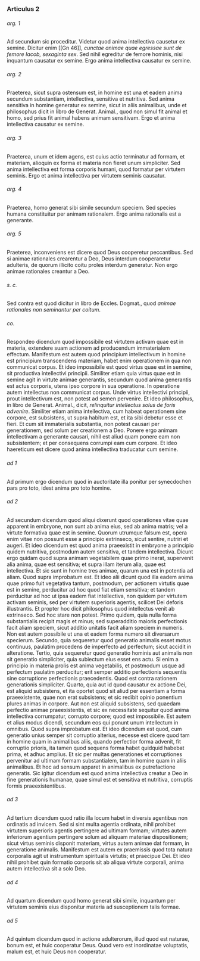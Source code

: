 ### Articulus 2

###### arg. 1
Ad secundum sic proceditur. Videtur quod anima intellectiva causetur ex semine. Dicitur enim [[Gn 46]], *cunctae animae quae egressae sunt de femore Iacob, sexaginta sex*. Sed nihil egreditur de femore hominis, nisi inquantum causatur ex semine. Ergo anima intellectiva causatur ex semine.

###### arg. 2
Praeterea, sicut supra ostensum est, in homine est una et eadem anima secundum substantiam, intellectiva, sensitiva et nutritiva. Sed anima sensitiva in homine generatur ex semine, sicut in aliis animalibus, unde et philosophus dicit in libro de Generat. Animal., quod non simul fit animal et homo, sed prius fit animal habens animam sensitivam. Ergo et anima intellectiva causatur ex semine.

###### arg. 3
Praeterea, unum et idem agens, est cuius actio terminatur ad formam, et materiam, alioquin ex forma et materia non fieret unum simpliciter. Sed anima intellectiva est forma corporis humani, quod formatur per virtutem seminis. Ergo et anima intellectiva per virtutem seminis causatur.

###### arg. 4
Praeterea, homo generat sibi simile secundum speciem. Sed species humana constituitur per animam rationalem. Ergo anima rationalis est a generante.

###### arg. 5
Praeterea, inconveniens est dicere quod Deus cooperetur peccantibus. Sed si animae rationales crearentur a Deo, Deus interdum cooperaretur adulteris, de quorum illicito coitu proles interdum generatur. Non ergo animae rationales creantur a Deo.

###### s. c.
Sed contra est quod dicitur in libro de Eccles. Dogmat., quod *animae rationales non seminantur per coitum*.

###### co.
Respondeo dicendum quod impossibile est virtutem activam quae est in materia, extendere suam actionem ad producendum immaterialem effectum. Manifestum est autem quod principium intellectivum in homine est principium transcendens materiam, habet enim operationem in qua non communicat corpus. Et ideo impossibile est quod virtus quae est in semine, sit productiva intellectivi principii. Similiter etiam quia virtus quae est in semine agit in virtute animae generantis, secundum quod anima generantis est actus corporis, utens ipso corpore in sua operatione. In operatione autem intellectus non communicat corpus. Unde virtus intellectivi principii, prout intellectivum est, non potest ad semen pervenire. Et ideo philosophus, in libro de Generat. Animal., dicit, *relinquitur intellectus solus de foris advenire*. Similiter etiam anima intellectiva, cum habeat operationem sine corpore, est subsistens, ut supra habitum est, et ita sibi debetur esse et fieri. Et cum sit immaterialis substantia, non potest causari per generationem, sed solum per creationem a Deo. Ponere ergo animam intellectivam a generante causari, nihil est aliud quam ponere eam non subsistentem; et per consequens corrumpi eam cum corpore. Et ideo haereticum est dicere quod anima intellectiva traducatur cum semine.

###### ad 1
Ad primum ergo dicendum quod in auctoritate illa ponitur per synecdochen pars pro toto, idest anima pro toto homine.

###### ad 2
Ad secundum dicendum quod aliqui dixerunt quod operationes vitae quae apparent in embryone, non sunt ab anima eius, sed ab anima matris; vel a virtute formativa quae est in semine. Quorum utrumque falsum est, opera enim vitae non possunt esse a principio extrinseco, sicut sentire, nutriri et augeri. Et ideo dicendum est quod anima praeexistit in embryone a principio quidem nutritiva, postmodum autem sensitiva, et tandem intellectiva. Dicunt ergo quidam quod supra animam vegetabilem quae primo inerat, supervenit alia anima, quae est sensitiva; et supra illam iterum alia, quae est intellectiva. Et sic sunt in homine tres animae, quarum una est in potentia ad aliam. Quod supra improbatum est. Et ideo alii dicunt quod illa eadem anima quae primo fuit vegetativa tantum, postmodum, per actionem virtutis quae est in semine, perducitur ad hoc quod fiat etiam sensitiva; et tandem perducitur ad hoc ut ipsa eadem fiat intellectiva, non quidem per virtutem activam seminis, sed per virtutem superioris agentis, scilicet Dei deforis illustrantis. Et propter hoc dicit philosophus quod intellectus venit ab extrinseco. Sed hoc stare non potest. Primo quidem, quia nulla forma substantialis recipit magis et minus; sed superadditio maioris perfectionis facit aliam speciem, sicut additio unitatis facit aliam speciem in numeris. Non est autem possibile ut una et eadem forma numero sit diversarum specierum. Secundo, quia sequeretur quod generatio animalis esset motus continuus, paulatim procedens de imperfecto ad perfectum; sicut accidit in alteratione. Tertio, quia sequeretur quod generatio hominis aut animalis non sit generatio simpliciter, quia subiectum eius esset ens actu. Si enim a principio in materia prolis est anima vegetabilis, et postmodum usque ad perfectum paulatim perducitur; erit semper additio perfectionis sequentis sine corruptione perfectionis praecedentis. Quod est contra rationem generationis simpliciter. Quarto, quia aut id quod causatur ex actione Dei, est aliquid subsistens, et ita oportet quod sit aliud per essentiam a forma praeexistente, quae non erat subsistens; et sic redibit opinio ponentium plures animas in corpore. Aut non est aliquid subsistens, sed quaedam perfectio animae praeexistentis, et sic ex necessitate sequitur quod anima intellectiva corrumpatur, corrupto corpore; quod est impossibile. Est autem et alius modus dicendi, secundum eos qui ponunt unum intellectum in omnibus. Quod supra improbatum est. Et ideo dicendum est quod, cum generatio unius semper sit corruptio alterius, necesse est dicere quod tam in homine quam in animalibus aliis, quando perfectior forma advenit, fit corruptio prioris, ita tamen quod sequens forma habet quidquid habebat prima, et adhuc amplius. Et sic per multas generationes et corruptiones pervenitur ad ultimam formam substantialem, tam in homine quam in aliis animalibus. Et hoc ad sensum apparet in animalibus ex putrefactione generatis. Sic igitur dicendum est quod anima intellectiva creatur a Deo in fine generationis humanae, quae simul est et sensitiva et nutritiva, corruptis formis praeexistentibus.

###### ad 3
Ad tertium dicendum quod ratio illa locum habet in diversis agentibus non ordinatis ad invicem. Sed si sint multa agentia ordinata, nihil prohibet virtutem superioris agentis pertingere ad ultimam formam; virtutes autem inferiorum agentium pertingere solum ad aliquam materiae dispositionem; sicut virtus seminis disponit materiam, virtus autem animae dat formam, in generatione animalis. Manifestum est autem ex praemissis quod tota natura corporalis agit ut instrumentum spiritualis virtutis; et praecipue Dei. Et ideo nihil prohibet quin formatio corporis sit ab aliqua virtute corporali, anima autem intellectiva sit a solo Deo.

###### ad 4
Ad quartum dicendum quod homo generat sibi simile, inquantum per virtutem seminis eius disponitur materia ad susceptionem talis formae.

###### ad 5
Ad quintum dicendum quod in actione adulterorum, illud quod est naturae, bonum est, et huic cooperatur Deus. Quod vero est inordinatae voluptatis, malum est, et huic Deus non cooperatur.

